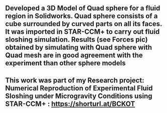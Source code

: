 ## Developed a 3D Model of Quad sphere for a fluid region in Solidworks. Quad sphere consists of a cube surrounded by curved parts on all its faces. It was imported in STAR-CCM+ to carry out fluid sloshing simulation. Results (see Forces pic) obtained by simulating with Quad sphere with Quad mesh are in good agreement with the experiment than other sphere models
## This work was part of my Research project: Numerical Reproduction of Experimental Fluid Sloshing under Microgravity Conditions using STAR-CCM+ : https://shorturl.at/BCKOT
